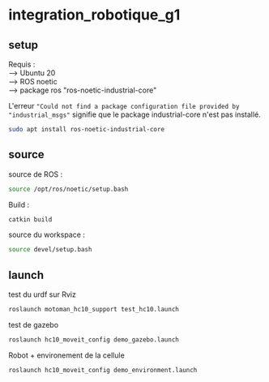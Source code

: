 # integration_robotique_g1

## setup  

Requis :  
--> Ubuntu 20  
--> ROS noetic  
--> package ros "ros-noetic-industrial-core"  

L'erreur ``` "Could not find a package configuration file provided by "industrial_msgs" ``` signifie que le package industrial-core n'est pas installé.

```bash
sudo apt install ros-noetic-industrial-core
```

## source

source de ROS :

```bash
source /opt/ros/noetic/setup.bash 
```

Build :

```bash
catkin build
```

source du workspace :

```bash
source devel/setup.bash 
```

## launch

test du urdf sur Rviz

```bash
roslaunch motoman_hc10_support test_hc10.launch
```

test de gazebo

```bash
roslaunch hc10_moveit_config demo_gazebo.launch
```

Robot + environement de la cellule

```bash
roslaunch hc10_moveit_config demo_environment.launch
```
